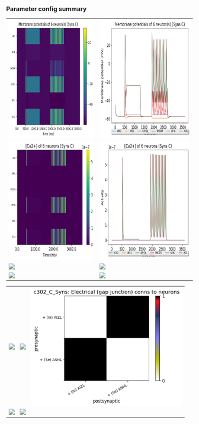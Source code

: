 ### Parameter config summary 
<table>

<tr>
  <td><a href="neurons_C_Syns.png"><img alt=" " src="neurons_C_Syns.png" height="320"/></a></td>
  <td><a href="traces_neuron_Syns_C.png"><img alt=" " src="traces_neuron_Syns_C.png" height="320"/></a></td>
</tr>

<tr>
  <td><a href="neuron_activity_C_Syns.png"><img alt=" " src="neuron_activity_C_Syns.png" height="320"/></a></td>
  <td><a href="traces_neuron_activity_Syns_C.png"><img alt=" " src="traces_neuron_activity_Syns_C.png" height="320"/></a></td>
</tr>

<tr>
  <td><a href="muscles_C_Syns.png"><img alt=" " src="muscles_C_Syns.png" height="320"/></a></td>
  <td><a href="traces_muscles_Syns_C.png"><img alt=" " src="traces_muscles_Syns_C.png" height="320"/></a></td>
</tr>

<tr>
  <td><a href="muscle_activity_C_Syns.png"><img alt=" " src="muscle_activity_C_Syns.png" height="320"/></a></td>
  <td><a href="traces_muscles_activity_Syns_C.png"><img alt=" " src="traces_muscles_activity_Syns_C.png" height="320"/></a></td>
</tr>
</table>
<table>

<tr><td><a href="c302_C_Syns_exc_to_neurons.png"><img alt=" " src="c302_C_Syns_exc_to_neurons.png" height="320"/></a></td>

  <td><a href="c302_C_Syns_inh_to_neurons.png"><img alt=" " src="c302_C_Syns_inh_to_neurons.png" height="320"/></a></td>

  <td><a href="c302_C_Syns_elec_neurons_neurons.png"><img alt=" " src="c302_C_Syns_elec_neurons_neurons.png" height="320"/></a></td></tr>

<tr><td><a href="c302_C_Syns_exc_to_muscles.png"><img alt=" " src="c302_C_Syns_exc_to_muscles.png" height="320"/></a></td>

  <td><a href="c302_C_Syns_inh_to_muscles.png"><img alt=" " src="c302_C_Syns_inh_to_muscles.png" height="320"/></a></td></tr>
</table>
